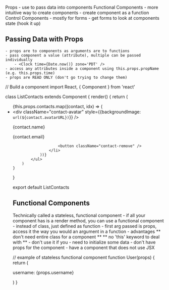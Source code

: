 Props
	- use to pass data into components
Functional Components
	- more intuitive way to create components
	- create component as a function
Control Components
	- mostly for forms
	- get forms to look at components state (hook it up)


## Passing Data with Props ##
	- props are to components as arguments are to functions
	- pass component a value (attribute), multiple can be passed individually
		- <Clock time={Date.now()} zone='PDT' />
	- access any attributes inside a component using this.props.propName (e.g. this.props.time)
	- props are READ ONLY (don't go trying to change them)

// Build a component
import React, { Component } from 'react'

class ListContacts extends Component {
	render() {
		return (
			<ul className='contact-list'>
				{this.props.contacts.map((contact, idx) => (
					<li key={idx} className="contact-list-item">
						<div className="contact-avatar" style={{backgroundImage: `url(${contact.avatarURL})`}} />
						<div className="contact-details">
							<p>{contact.name}</p>
							<p>{contact.email}</p>
						</div>

						<button className="contact-remove" />
					</li>
				))}
			</ul>
		)
	}
}

export default ListContacts

## Functional Components ##
Technically called a stateless, functional component
	- if all your component has is a render method, you can use a functional component
	- instead of class, just defined as function
		- first arg passed is props, access it the way you would an argument in a function
	- advantages 
		** don't need entire class for a component **
		** no 'this' keyword to deal with **
	- don't use it if you 
		- need to initialize some data 
		- don't have props for the component
		- have a component that does not use JSX

// example of stateless functional component
function User(props) {
	return (<p>username: {props.username}</p>)
}

